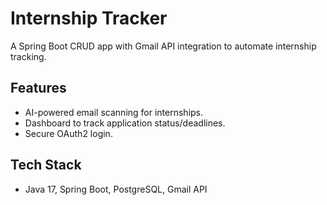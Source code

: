# Internship Tracker  
A Spring Boot CRUD app with Gmail API integration to automate internship tracking.  

## Features  
- AI-powered email scanning for internships.  
- Dashboard to track application status/deadlines.  
- Secure OAuth2 login.  

## Tech Stack  
- Java 17, Spring Boot, PostgreSQL, Gmail API  

